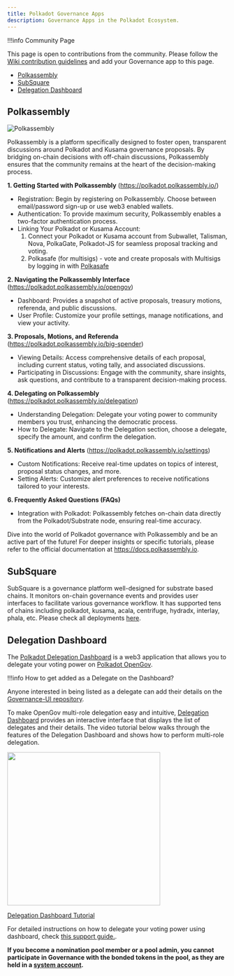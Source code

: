 ```yaml
---
title: Polkadot Governance Apps
description: Governance Apps in the Polkadot Ecosystem.
---
```


!!!info Community Page

This page is open to contributions from the community. Please follow the
[Wiki contribution guidelines](https://github.com/w3f/polkadot-wiki#contributing-to-documentation)
and add your Governance app to this page.



- [Polkassembly](#polkassembly)
- [SubSquare](#subsquare)
- [Delegation Dashboard](#delegation-dashboard)

## Polkassembly

![Polkassembly](https://github.com/w3f/polkadot-wiki/assets/874046/f2fc1032-ba81-465a-896c-51bd35efd435)

Polkassembly is a platform specifically designed to foster open, transparent discussions around
Polkadot and Kusama governance proposals. By bridging on-chain decisions with off-chain discussions,
Polkassembly ensures that the community remains at the heart of the decision-making process.

**1. Getting Started with Polkassembly** (https://polkadot.polkassembly.io/)

- Registration: Begin by registering on Polkassembly. Choose between email/password sign-up or use
  web3 enabled wallets.
- Authentication: To provide maximum security, Polkassembly enables a two-factor authentication
  process.
- Linking Your Polkadot or Kusama Account:
  1. Connect your Polkadot or Kusama account from Subwallet, Talisman, Nova, PolkaGate, Polkadot-JS
     for seamless proposal tracking and voting.
  2. Polkasafe (for multisigs) - vote and create proposals with Multisigs by logging in with
     [Polkasafe](https://polkasafe.xyz/)

**2. Navigating the Polkassembly Interface** (https://polkadot.polkassembly.io/opengov)

- Dashboard: Provides a snapshot of active proposals, treasury motions, referenda, and public
  discussions.
- User Profile: Customize your profile settings, manage notifications, and view your activity.

**3. Proposals, Motions, and Referenda** (https://polkadot.polkassembly.io/big-spender)

- Viewing Details: Access comprehensive details of each proposal, including current status, voting
  tally, and associated discussions.
- Participating in Discussions: Engage with the community, share insights, ask questions, and
  contribute to a transparent decision-making process.

**4. Delegating on Polkassembly** (https://polkadot.polkassembly.io/delegation)

- Understanding Delegation: Delegate your voting power to community members you trust, enhancing the
  democratic process.
- How to Delegate: Navigate to the Delegation section, choose a delegate, specify the amount, and
  confirm the delegation.

**5. Notifications and Alerts** (https://polkadot.polkassembly.io/settings)

- Custom Notifications: Receive real-time updates on topics of interest, proposal status changes,
  and more.
- Setting Alerts: Customize alert preferences to receive notifications tailored to your interests.

**6. Frequently Asked Questions (FAQs)**

- Integration with Polkadot: Polkassembly fetches on-chain data directly from the Polkadot/Substrate
  node, ensuring real-time accuracy.

Dive into the world of Polkadot governance with Polkassembly and be an active part of the future!
For deeper insights or specific tutorials, please refer to the official documentation at
https://docs.polkassembly.io.

## SubSquare

SubSquare is a governance platform well-designed for substrate based chains. It monitors on-chain
governance events and provides user interfaces to facilitate various governance workflow. It has
supported tens of chains including polkadot, kusama, acala, centrifuge, hydradx, interlay, phala,
etc. Please check all deployments [here](https://subsquare.io/).

## Delegation Dashboard

The [Polkadot Delegation Dashboard](https://delegation.polkadot.network/) is a web3 application that
allows you to delegate your voting power on [Polkadot OpenGov](../learn/learn-polkadot-opengov.md).

!!!info How to get added as a Delegate on the Dashboard?

Anyone interested in being listed as a delegate can add their details on the
[Governance-UI repository](https://github.com/paritytech/governance-ui/blob/main/assets/data/polkadot/delegates.json).



To make OpenGov multi-role delegation easy and intuitive,
[Delegation Dashboard](https://delegation.polkadot.network/) provides an interactive interface that
displays the list of delegates and their details. The video tutorial below walks through the
features of the Delegation Dashboard and shows how to perform multi-role delegation.

<div className="row">
  <div className="col text--center">
    <a href="https://www.youtube.com/watch?v=RapBYZc5ZPo">
      <img src="https://img.youtube.com/vi/RapBYZc5ZPo/0.jpg" width="350" style={{ borderRadius: 10, border: '1px solid slategrey' }} />
    </a>
    <p>
      <a href="https://www.youtube.com/watch?v=RapBYZc5ZPo">Delegation Dashboard Tutorial</a>
    </p>
  </div>
</div>

For detailed instructions on how to delegate your voting power using dashboard, check
[this support guide.](https://support.polkadot.network/support/solutions/articles/65000184123-polkadot-opengov-how-to-delegate-your-voting-power).

**If you become a nomination pool member or a pool admin, you cannot participate in Governance with
the bonded tokens in the pool, as they are held in a
[system account](../learn/learn-account-advanced.md#system-accounts).**
